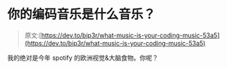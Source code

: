# 你的编码音乐是什么音乐？

> 原文:[https://dev.to/bip3r/what-music-is-your-coding-music-53a5](https://dev.to/bip3r/what-music-is-your-coding-music-53a5)

我的绝对是今年 spotify 的欧洲视觉&大脑食物。你呢？